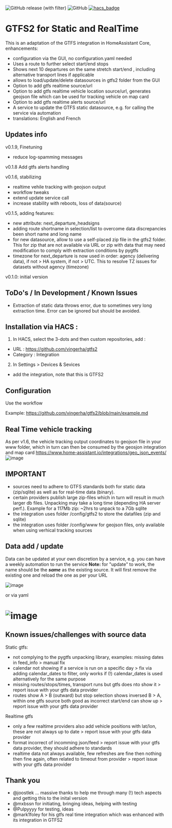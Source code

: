 ![GitHub release (with filter)](https://img.shields.io/github/v/release/vingerha/gtfs2) ![GitHub](https://img.shields.io/github/license/vingerha/gtfs2) [![hacs_badge](https://img.shields.io/badge/HACS-Default-orange.svg)](https://github.com/custom-components/hacs)

# GTFS2 for Static and RealTime 
This is an adaptation of the GTFS integration in HomeAssistant Core, enhancements:
- configuration via the GUI, no configuration.yaml needed
- Uses a route to further select start/end stops
- Shows next 10 departures on the same stretch start/end , including alternative transport lines if applicable
- allows to load/update/delete datasources in gtfs2 folder from the GUI
- Option to add gtfs realtime source/url
- Option to add gtfs realtime vehicle location source/url, generates geojson file which can be used for tracking vehicle on map card
- Option to add gtfs realtime alerts source/url
- A service to update the GTFS static datasource, e.g. for calling the service via automation
- translations: English and French 

## Updates info
v0.1.9, Finetuning
- reduce log-spamming messages

v0.1.8 Add gtfs alerts handling

v0.1.6, stabilizing
- realtime vehile tracking with geojson output
- workflow tweaks
- extend update service call
- increase stability with reboots, loss of data(source)

v0.1.5, adding features:
- new attribute: next_departure_headsigns
- adding route shortname in selection/list to overcome data discrepancies been short name and long name
- for new datasource, allow to use a self-placed zip file in the gtfs2 folder. This for zip that are not available via URL or zip with data that may need modification to comply with extraction conditions by pygtfs
- timezone for next_departure is now used in order: agency (delivering data), if not > HA system, if not > UTC. This to resolve TZ issues for datasets without agency (timezone)

v0.1.0: initial version

## ToDo's / In Development / Known Issues

- Extraction of static data throws error, due to sometimes very long extraction time. Error can be ignored but should be avoided.

## Installation via HACS :

1. In  HACS, select the 3-dots and then custom repositories, add :
- URL : https://github.com/vingerha/gtfs2
- Category : Integration

2. In Settings > Devices & Sevices
- add the integration, note that this is GTFS2

## Configuration
Use the workflow

Example: https://github.com/vingerha/gtfs2/blob/main/example.md

## Real Time vehicle tracking

As per v1.6, the vehicle tracking output coordinates to geojson file in your www folder, which in turn can then be consumed by the geosjon integration and map card https://www.home-assistant.io/integrations/geo_json_events/
![image](https://github.com/vingerha/gtfs2/assets/44190435/a3cbea60-46f1-40e9-88c5-4b9a0519c782)


## **IMPORTANT**
- sources need to adhere to GTFS standards both for static data (zip/sqlite) as well as for real-time data (binary). 
- certain providers publish large zip-files which in turn will result in much larger db files. Unpacking may take a long time (depending HA server perf.). Example for a 117Mb zip: ~2hrs to unpack to a 7Gb sqlite
- the integration uses folder /config/gtfs2 to store the datafiles (zip and sqlite)
- the integration uses folder /config/www for geojson files, only available when using verhical tracking sources

## Data add / update
Data can be updated at your own discretion by a service, e.g. you can have a weekly automation to run the service
**Note:** for "update" to work, the name should be the ***same*** as the existing source. It will first remove the existing one and reload the one as per your URL

![image](https://github.com/vingerha/gtfs2/assets/44190435/2d639afa-376b-4956-8223-2c982dc537cb)

or via yaml

![image](https://github.com/vingerha/gtfs2/assets/44190435/0d50bb87-c081-4cd6-8dc5-9603a44c21a4)
=======
## Known issues/challenges with source data

Static gtfs:
- not complying to the pygtfs unpacking library, examples: missing dates in feed_info > manual fix
- calendar not showing if a service is run on a specific day > fix via adding calendar_dates to filter, only works if (!) calendar_dates is used alternatively for the same purpose
- missing routes/stops/times, transport runs but gtfs does nto show it > report issue with your gtfs data provider
- routes show A > B (outward) but stop selection shows inversed B > A, within one gtfs source both good as incorrect start/end can show up  > report issue with your gtfs data provider

Realtime gtfs
- only a few realtime providers also add vehicle positions with lat/lon, these are not always up to date > report issue with your gtfs data provider
- format incorrect of incomming json/feed > report issue with your gtfs data provider, they should adhere to standards
- realtime data not always available, few refreshes are fine then nothing then fine again, often related to timeout from provider > report issue with your gtfs data provider

## Thank you
- @joostlek ... massive thanks to help me through many (!) tech aspects and getting this to the inital version
- @mxbssn for initiating, bringing ideas, helping with testing
- @Pulpyyyy for testing, ideas
- @mark1foley for his gtfs real time integration which was enhanced with its integration in GTFS2

